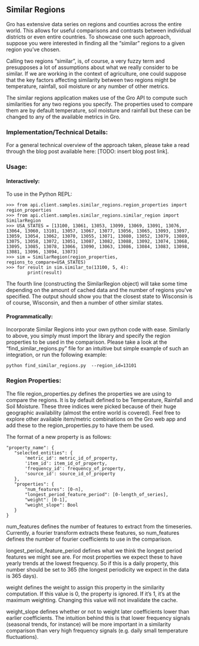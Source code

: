 ## Similar Regions

Gro has extensive data series on regions and counties across the entire world. This allows for useful comparisons and contrasts between individual districts or even entire countries. To showcase one such approach, suppose you were interested in finding all the “similar” regions to a given region  you’ve chosen. 

Calling two regions “similar”, is, of course, a very fuzzy term and presupposes a lot of assumptions about what we really consider to be similar. If we are working in the context of agriculture, one could suppose that the key factors affecting similarity between two regions might be temperature, rainfall, soil moisture or any number of other metrics. 

The similar regions application makes use of the Gro API to compute such similarities for any two regions you specify. The properties used to compare them are by default temperature, soil moisture and rainfall but these can be changed to any of the available metrics in Gro. 

### Implementation/Technical Details:

For a general technical overview of the approach taken, please take a read through the blog post available here: [TODO: insert blog post link]. 

### Usage:

#### Interactively:

To use in the Python REPL:

```
>>> from api.client.samples.similar_regions.region_properties import region_properties
>>> from api.client.samples.similar_regions.similar_region import SimilarRegion
>>> USA_STATES = [13100, 13061, 13053, 13099, 13069, 13091, 13076, 13064, 13060, 13101, 13057, 13067, 13077, 13056, 13065, 13093, 13097, 13059, 13054, 13062, 13070, 13055, 13071, 13080, 13052, 13079, 13089, 13075, 13058, 13072, 13051, 13087, 13082, 13088, 13092, 13074, 13068, 13095, 13085, 13078, 13066, 13090, 13063, 13086, 13084, 13083, 13098, 13081, 13096, 13094, 13073]
>>> sim = SimilarRegion(region_properties, regions_to_compare=USA_STATES)
>>> for result in sim.similar_to(13100, 5, 4):
        print(result)
```

The fourth line (constructing the SimilarRegion object) will take some time depending on the amount of cached data and the number of regions you’ve specified. The output should show you that the closest state to Wisconsin is of course, Wisconsin, and then a number of other similar states. 

#### Programmatically:

Incorporate Similar Regions into your own python code with ease. Similarly to above, you simply must import the library and specify the region properties to be used in the comparison. Please take a look at the “find_similar_regions.py” file for an intuitive but simple example of such an integration, or run the following example:

`python find_similar_regions.py  --region_id=13101`

### Region Properties:

The file region_properties.py defines the properties we are using to compare the regions. It is by default defined to be Temperature, Rainfall and Soil Moisture. These three indices were picked because of their huge geographic availability (almost the entire world is covered). Feel free to explore other available item/metric combinations on the Gro web app and add these to the region_properties.py to have them be used. 

The format of a new property is as follows:

```
"property_name": {
   "selected_entities": {
       'metric_id': metric_id_of_property,
       'item_id': item_id_of_property,
       'frequency_id': frequency_of_property,
       'source_id': source_id_of_property
   },
   "properties": {
       "num_features": [0-n],
       "longest_period_feature_period": [0-length_of_series],
       "weight": [0-1],
       "weight_slope": Bool
   }
}
```

num_features defines the number of features to extract from the timeseries. Currently, a fourier transform extracts these features, so num_features defines the number of fourier coefficients to use in the comparison.

longest_period_feature_period defines what we think the longest period features we might see are. For most properties we expect these to have yearly trends at the lowest frequency. So if this is a daily property, this number should be set to 365 (the longest periodicity we expect in the data is 365 days).

weight defines the weight to assign this property in the similarity computation. If this value is 0, the property is ignored. If it’s 1, it’s at the maximum weighting. Changing this value will not invalidate the cache. 

weight_slope defines whether or not to weight later coefficients lower than earlier coefficients. The intuition behind this is that lower frequency signals (seasonal trends, for instance) will be more important in a similarity comparison than very high frequency signals (e.g. daily small temperature fluctuations). 
